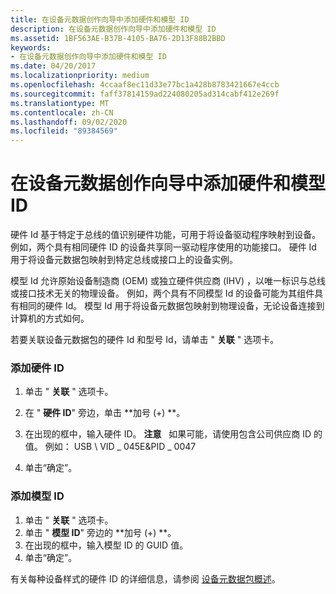 ```yaml
---
title: 在设备元数据创作向导中添加硬件和模型 ID
description: 在设备元数据创作向导中添加硬件和模型 ID
ms.assetid: 1BF563AE-B37B-4105-BA76-2D13F88B2BBD
keywords:
- 在设备元数据创作向导中添加硬件和模型 ID
ms.date: 04/20/2017
ms.localizationpriority: medium
ms.openlocfilehash: 4ccaaf8ec11d33e77bc1a428b8783421667e4ccb
ms.sourcegitcommit: faff37814159ad224080205ad314cabf412e269f
ms.translationtype: MT
ms.contentlocale: zh-CN
ms.lasthandoff: 09/02/2020
ms.locfileid: "89384569"
---
```

# <a name="add-hardware-and-model-ids-in-the-device-metadata-authoring-wizard"></a>在设备元数据创作向导中添加硬件和模型 ID


硬件 Id 基于特定于总线的值识别硬件功能，可用于将设备驱动程序映射到设备。 例如，两个具有相同硬件 ID 的设备共享同一驱动程序使用的功能接口。 硬件 Id 用于将设备元数据包映射到特定总线或接口上的设备实例。

模型 Id 允许原始设备制造商 (OEM) 或独立硬件供应商 (IHV) ，以唯一标识与总线或接口技术无关的物理设备。 例如，两个具有不同模型 Id 的设备可能为其组件具有相同的硬件 Id。 模型 Id 用于将设备元数据包映射到物理设备，无论设备连接到计算机的方式如何。

若要关联设备元数据包的硬件 Id 和型号 Id，请单击 " **关联** " 选项卡。

### <a name="span-idto_add_a_hardware_id_spanspan-idto_add_a_hardware_id_spanspan-idto_add_a_hardware_id_spanto-add-a-hardware-id"></a><span id="To_add_a_Hardware_ID_"></span><span id="to_add_a_hardware_id_"></span><span id="TO_ADD_A_HARDWARE_ID_"></span>添加硬件 ID

1.  单击 " **关联** " 选项卡。
2.  在 " **硬件 ID**" 旁边，单击 **加号 (+) **。
3.  在出现的框中，输入硬件 ID。
    **注意**   如果可能，请使用包含公司供应商 ID 的值。 例如： USB \\ VID \_ 045E&PID \_ 0047

     

4.  单击“确定”。

### <a name="span-idto_add_a_model_id_spanspan-idto_add_a_model_id_spanspan-idto_add_a_model_id_spanto-add-a-model-id"></a><span id="To_add_a_Model_ID_"></span><span id="to_add_a_model_id_"></span><span id="TO_ADD_A_MODEL_ID_"></span>添加模型 ID

1.  单击 " **关联** " 选项卡。
2.  单击 " **模型 ID**" 旁边的 **加号 (+) **。
3.  在出现的框中，输入模型 ID 的 GUID 值。
4.  单击“确定”。

有关每种设备样式的硬件 ID 的详细信息，请参阅 [设备元数据包概述](../install/overview-of-device-metadata-packages.md)。

 

